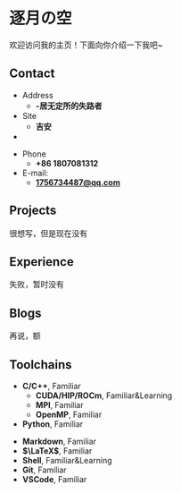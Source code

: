 # 逐月の空

欢迎访问我的主页！下面向你介绍一下我吧\~

<!-- .slide -->

## Contact

- Address
  - **-居无定所的失路者**
- Site
  - **吉安**
- 

<!-- .slide vertical=true -->

- Phone
  - **+86 1807081312**
- E-mail:
  - **1756734487@qq.com**

<!-- .slide -->

## Projects

<!-- .slide vertical=true -->
很想写，但是现在没有


<!-- .slide vertical=true -->



<!-- .slide vertical=true -->


<!-- .slide -->

## Experience
失败，暂时没有

<!-- .slide -->

## Blogs
再说，额

<!-- .slide -->

## Toolchains

<!-- .slide vertical=true -->

- **C/C++**, Familiar
  - **CUDA/HIP/ROCm**, Familiar&Learning
  - **MPI**, Familiar
  - **OpenMP**, Familiar
- **Python**, Familiar

<!-- .slide vertical=true -->

- **Markdown**, Familiar
- **$\LaTeX$**, Familiar
- **Shell**, Familiar&Learning
- **Git**, Familiar
- **VSCode**, Familiar

